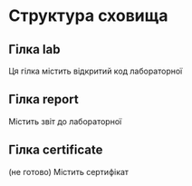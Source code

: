 # Структура сховища

## Гілка lab
Ця гілка містить відкритий код лабораторної

## Гілка report
Містить звіт до лабораторної

## Гілка certificate 
(не готово) Містить сертифікат 